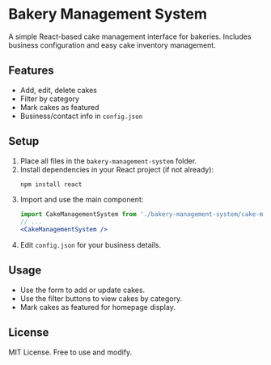 # Bakery Management System

A simple React-based cake management interface for bakeries. Includes business configuration and easy cake inventory management.

## Features
- Add, edit, delete cakes
- Filter by category
- Mark cakes as featured
- Business/contact info in `config.json`

## Setup
1. Place all files in the `bakery-management-system` folder.
2. Install dependencies in your React project (if not already):
   ```sh
   npm install react
   ```
3. Import and use the main component:
   ```jsx
   import CakeManagementSystem from './bakery-management-system/cake-management-system.jsx';
   // ...
   <CakeManagementSystem />
   ```
4. Edit `config.json` for your business details.

## Usage
- Use the form to add or update cakes.
- Use the filter buttons to view cakes by category.
- Mark cakes as featured for homepage display.

## License
MIT License. Free to use and modify.
